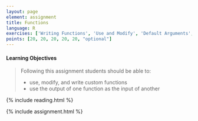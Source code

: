 ```yaml
---
layout: page
element: assignment
title: Functions
language: R
exercises: ['Writing Functions', 'Use and Modify', 'Default Arguments', 'Combining Functions', 'Tree Biomass Challenge', 'Climate Space Rewrite']
points: [20, 20, 20, 20, 20, "optional"]
---
```


#### Learning Objectives

> Following this assignment students should be able to:
>
> - use, modify, and write custom functions
> - use the output of one function as the input of another

{% include reading.html %}

{% include assignment.html %}

